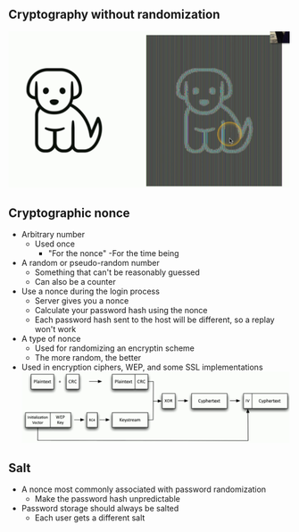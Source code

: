 ## Cryptography without randomization
![](../Images/240509-50.png)

## Cryptographic nonce
- Arbitrary number
	- Used once
		- "For the nonce" -For the time being
- A random or pseudo-random number
	- Something that can't be reasonably guessed
	- Can also be a counter
- Use a nonce during the login process
	- Server gives you a nonce
	- Calculate your password hash using the nonce
	- Each password hash sent to the host will be different, so a replay won't work
- A type of nonce
	- Used for randomizing an encryptin scheme
	- The more random, the better
- Used in encryption ciphers, WEP, and some SSL implementations
![](../Images/240509-51.png)

## Salt
- A nonce most commonly associated with password randomization
	- Make the password hash unpredictable
- Password storage should always be salted
	- Each user gets a different salt

